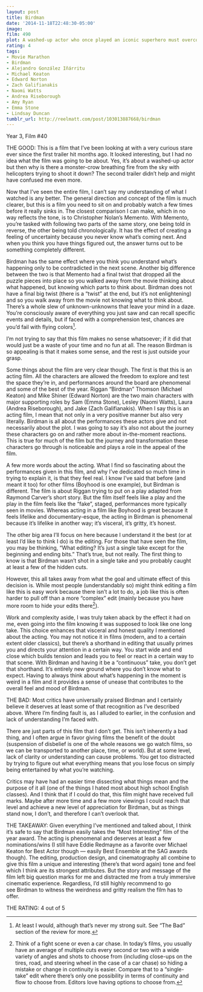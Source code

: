 ```yaml
---
layout: post
title: Birdman
date: '2014-11-18T22:48:30-05:00'
image: 
film: 490
plot: A washed-up actor who once played an iconic superhero must overcome his ego and family trouble as he mounts a Broadway play in a bid to reclaim his past glory.
rating: 4
tags:
- Movie Marathon
- Birdman
- Alejandro González Iñárritu
- Michael Keaton
- Edward Norton
- Zach Galifianakis
- Naomi Watts
- Andrea Riseborough
- Amy Ryan
- Emma Stone
- Lindsay Duncan
tumblr_url: http://reelmatt.com/post/103013887668/birdman
---
```


Year 3, Film #40

THE GOOD: This is a film that I’ve been looking at with a very curious stare ever since the first trailer hit months ago. It looked interesting, but I had no idea what the film was going to be about. Yes, it’s about a washed-up actor but then why is there a monster-crow breathing fire from the sky with helicopters trying to shoot it down? The second trailer didn’t help and might have confused me even more. 

Now that I’ve seen the entire film, I can’t say my understanding of what I watched is any better. The general direction and concept of the film is much clearer, but this is a film you need to sit on and probably watch a few times before it really sinks in. The closest comparison I can make, which in no way reflects the tone, is to Christopher Nolan’s Memento. With Memento, you’re tasked with following two parts of the same story, one being told in reverse, the other being told chronologically. It has the effect of creating a feeling of uncertainty because you never know what’s coming next. And when you think you have things figured out, the answer turns out to be something completely different. 

Birdman has the same effect where you think you understand what’s happening only to be contradicted in the next scene. Another big difference between the two is that Memento had a final twist that dropped all the puzzle pieces into place so you walked away from the movie thinking about what happened, but knowing which parts to think about. Birdman does not have a final big twist (there is a “twist” at the end, but it’s not enlightening) and so you walk away from the movie not knowing what to think about. There’s a whole slew of unknown-unknowns that leave your mind in a daze. You’re consciously aware of everything you just saw and can recall specific events and details, but if faced with a comprehension test, chances are you’d fail with flying colors[^1]. 

I’m not trying to say that this film makes no sense whatsoever; if it did that would just be a waste of your time and no fun at all. The reason Birdman is so appealing is that it makes some sense, and the rest is just outside your grasp. 

Some things about the film are very clear though. The first is that this is an acting film. All the characters are allowed the freedom to explore and test the space they’re in, and performances around the board are phenomenal and some of the best of the year. Riggan “Birdman” Thomson (Michael Keaton) and Mike Shiner (Edward Norton) are the two main characters with major supporting roles by Sam (Emma Stone), Lesley (Naomi Watts), Laura (Andrea Riseborough), and Jake (Zach Galifianakis). When I say this is an acting film, I mean that not only in a very positive manner but also very literally. Birdman is all about the performances these actors give and not necessarily about the plot. I was going to say it’s also not about the journey these characters go on and rather more about in-the-moment reactions. This is true for much of the film but the journey and transformation these characters go through is noticeable and plays a role in the appeal of the film. 

A few more words about the acting. What I find so fascinating about the performances given in this film, and why I’ve dedicated so much time in trying to explain it, is that they feel real. I know I’ve said that before (and meant it too) for other films (Boyhood is one example), but Birdman is different. The film is about Riggan trying to put on a play adapted from Raymond Carver’s short story. But the film itself feels like a play and the play in the film feels like the “fake”, staged, performances more typically seen in movies. Whereas acting in a film like Boyhood is great because it feels lifelike and documentary-esque, the acting in Birdman is phenomenal because it’s lifelike in another way; it’s visceral, it’s gritty, it’s honest. 

The other big area I’ll focus on here because I understand it the best (or at least I’d like to think I do) is the editing. For those that have seen the film, you may be thinking, “What editing? It’s just a single take except for the beginning and ending bits.” That’s true, but not really. The first thing to know is that Birdman wasn’t shot in a single take and you probably caught at least a few of the hidden cuts. 

However, this all takes away from what the goal and ultimate effect of this decision is. While most people (understandably so) might think editing a film like this is easy work because there isn’t a lot to do, a job like this is often harder to pull off than a more “complex” edit (mainly because you have more room to hide your edits there[^2]). 

Work and complexity aside, I was truly taken aback by the effect it had on me, even going into the film knowing it was supposed to look like one long take. This choice enhances that visceral and honest quality I mentioned about the acting. You may not notice it in films (modern, and to a certain extent older classics), but there’s a shorthand in editing that usually primes you and directs your attention in a certain way. You start wide and end close which builds tension and leads you to feel or react in a certain way to that scene. With Birdman and having it be a “continuous” take, you don’t get that shorthand. It’s entirely new ground where you don’t know what to expect. Having to always think about what’s happening in the moment is weird in a film and it provides a sense of unease that contributes to the overall feel and mood of Birdman. 

THE BAD: Most critics have universally praised Birdman and I certainly believe it deserves at least some of that recognition as I’ve described above. Where I’m finding fault is, as I alluded to earlier, in the confusion and lack of understanding I’m faced with. 

There are just parts of this film that I don’t get. This isn’t inherently a bad thing, and I often argue in favor giving films the benefit of the doubt (suspension of disbelief is one of the whole reasons we go watch films, so we can be transported to another place, time, or world). But at some level, lack of clarity or understanding can cause problems. You get too distracted by trying to figure out what everything means that you lose focus on simply being entertained by what you’re watching. 

Critics may have had an easier time dissecting what things mean and the purpose of it all (one of the things I hated most about high school English classes). And I think that if I could do that, this film might have received full marks. Maybe after more time and a few more viewings I could reach that level and achieve a new level of appreciation for Birdman, but as things stand now, I don’t, and therefore I can’t overlook that. 

THE TAKEAWAY: Given everything I’ve mentioned and talked about, I think it’s safe to say that Birdman easily takes the “Most Interesting” film of the year award. The acting is phenomenal and deserves at least a few nominations/wins (I still have Eddie Redmayne as a favorite over Michael Keaton for Best Actor though — easily Best Ensemble at the SAG awards though). The editing, production design, and cinematography all combine to give this film a unique and interesting (there’s that word again) tone and feel which I think are its strongest attributes. But the story and message of the film left big question marks for me and distracted me from a truly immersive cinematic experience. Regardless, I’d still highly recommend to go see Birdman to witness the weirdness and gritty realism the film has to offer. 

THE RATING: 4 out of 5 

[^1]: At least I would, although that’s never my strong suit. See “The Bad” section of the review for more.
[^2]: Think of a fight scene or even a car chase. In today’s films, you usually have an average of multiple cuts every second or two with a wide variety of angles and shots to choose from (including close-ups on the tires, road, and steering wheel in the case of a car chase) so hiding a mistake or change in continuity is easier. Compare that to a “single-take” edit where there’s only one possibility in terms of continuity and flow to choose from. Editors love having options to choose from.